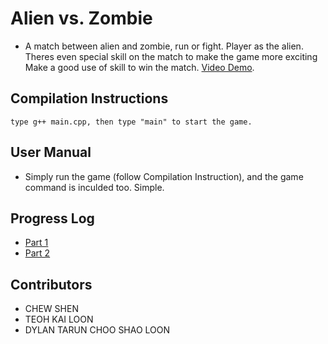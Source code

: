 # Alien vs. Zombie
- A match between alien and zombie, run or fight. Player as the alien. Theres even special skill on the match to make the game more exciting
  Make a good use of skill to win the match.
[Video Demo](https://youtu.be/1kPX0-3CJNQ).

## Compilation Instructions
```
type g++ main.cpp, then type "main" to start the game.
```

## User Manual
- Simply run the game (follow Compilation Instruction), and the game command is inculded too. Simple.


## Progress Log
- [Part 1](PART1.md)
- [Part 2](PART2.md)

## Contributors
- CHEW SHEN
- TEOH KAI LOON
- DYLAN TARUN CHOO SHAO LOON

